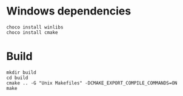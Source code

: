 # Windows dependencies

    choco install winlibs  
    choco install cmake  

# Build

    mkdir build  
    cd build  
    cmake .. -G "Unix Makefiles" -DCMAKE_EXPORT_COMPILE_COMMANDS=ON  
    make  
